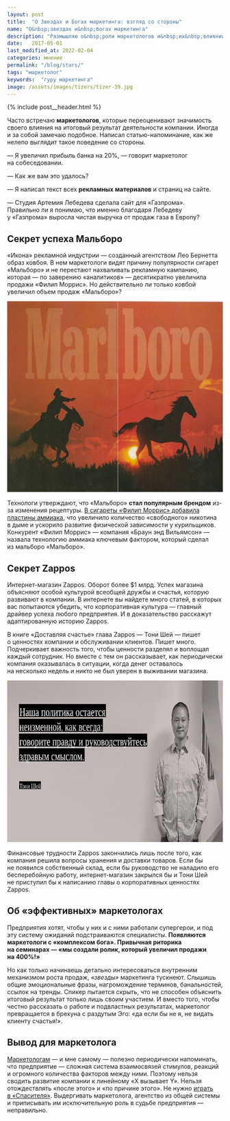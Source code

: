 ```yaml
---
layout: post
title:  "О Звездах и Богах маркетинга: взгляд со стороны"
name: "О&nbsp;звездах и&nbsp;богах маркетинга"
description: "Размышляю о&nbsp;роли маркетологов и&nbsp;их&nbsp;влиянии на&nbsp;итоговый результат деятельности компании, а&nbsp;также о&nbsp;том, как важно видеть общую картину и&nbsp;не&nbsp;переоценивать свою&nbsp;роль."
date:   2017-05-01
last_modified_at: 2022-02-04
categories: мнение
permalink: "/blog/stars/"
tags: "маркетолог"
keywords:  "гуру маркетинга"
image: /assets/images/tizers/tizer-39.jpg
---
```


{% include post__header.html %}

<p>Часто встречаю <b>маркетологов</b>, которые переоценивают значимость своего влияния на&nbsp;итоговый результат деятельности компании. Иногда и&nbsp;за&nbsp;собой замечаю подобное. Написал статью-напоминание, как&nbsp;же нелепо выглядит такое поведение со&nbsp;стороны.</p>
<div class="extract"> 
<p>—&nbsp;Я&nbsp;увеличил прибыль банка на&nbsp;20%,&nbsp;— говорит маркетолог на&nbsp;собеседовании. </p>
 <p>—&nbsp;Как&nbsp;же вам это удалось?</p>
 <p>—&nbsp;Я&nbsp;написал текст всех <b>рекламных материалов</b> и&nbsp;страниц на&nbsp;сайте. </p>
 <p>—&nbsp;Студия Артемия Лебедева сделала сайт для «Газпрома». Правильно&nbsp;ли я&nbsp;понимаю, что именно благодаря Лебедеву у&nbsp;«Газпрома» выросла чистая выручка от&nbsp;продаж газа в&nbsp;Европу?</p>
</div>

<section class="row-gap--m">
<h2 class="section__title h1 bold ">Секрет успеха Мальборо</h2>
<p>«Икона» рекламной индустрии&nbsp;— созданный агентством Лео Бернетта образ ковбоя. В&nbsp;нем маркетологи видят причину популярности сигарет «Мальборо» и&nbsp;не&nbsp;перестают нахваливать рекламную кампанию, которая&nbsp;— по&nbsp;заверению «аналитиков»&nbsp;— десятикратно увеличила продажи «Филип Моррис». Но&nbsp;действительно&nbsp;ли только ковбой увеличил объем продаж «Мальборо»?</p>

<div itemprop="image" itemscope itemtype="http://schema.org/ImageObject">	
		<link itemprop="url" href="/assets/images/blog/stars/marlboro-min.jpg">
<picture>
                <source srcset="/assets/images/blog/stars/marlboro-min.avif" type="image/avif">
                <source srcset="/assets/images/blog/stars/marlboro-min.webp" type="image/webp">                
                <img class="image" loading="lazy" decoding="async"  src="/assets/images/blog/stars/marlboro-min.jpg" alt="Образ ковбоя Мальборо, в котором видят причину успеха Филип Моррис." width="720" height="445" itemprop="contentUrl"/>
    </picture>
</div>

<p>Технологи утверждают, что «Мальборо» <strong>стал популярным брендом</strong> из-за изменения рецептуры. <a class="link" href="https://www.ncbi.nlm.nih.gov/pmc/articles/PMC2424107/">В&nbsp;сигареты «Филип Моррис» добавила пластины аммиака</a>, что увеличило количество «свободного» никотина в&nbsp;дыме и&nbsp;ускорило развитие физической зависимости у&nbsp;курильщиков. Конкурент «Филип Моррис»&nbsp;— компания «Браун энд Вильямсон»&nbsp;— назвала технологию аммиака ключевым фактором, который сделал из&nbsp;мальборо «Мальборо». </p>
</section>

<section class="row-gap--m">
<h2 class="section__title h1 bold ">Секрет Zappos</h2>
<p>Интернет-магазин Zappos. Оборот более $1&nbsp;млрд. Успех магазина объясняют особой культурой всеобщей дружбы и&nbsp;счастья, которую развивают в&nbsp;компании. В&nbsp;интернете вы&nbsp;найдете много статей, в&nbsp;которых вас попытаются убедить, что корпоративная культура&nbsp;— главный драйвер успеха любого предприятия. И&nbsp;в&nbsp;доказательство расскажут адаптированную историю Zappos. </p>
<p>В&nbsp;книге «Доставляя счастье» глава Zappos&nbsp;— Тони Шей&nbsp;— пишет о&nbsp;ценностях компании и&nbsp;обслуживании клиентов. Пишет много. Подчеркивает важность того, чтобы ценности разделял и&nbsp;воплощал каждый сотрудник. Но&nbsp;вместе с&nbsp;тем он&nbsp;рассказывает, как периодически компания оказывалась в&nbsp;ситуации, когда денег оставалось на&nbsp;несколько недель и&nbsp;никто не&nbsp;был уверен в&nbsp;выживании магазина. </p>


<div itemprop="image" itemscope itemtype="http://schema.org/ImageObject">	
		<link itemprop="url" href="/assets/images/blog/stars/zappos-min.jpg">
<picture>
                <source srcset="/assets/images/blog/stars/zappos-min.avif" type="image/avif">
                <source srcset="/assets/images/blog/stars/zappos-min.webp" type="image/webp">                
               <img class="image" loading="lazy" decoding="async"  src="/assets/images/blog/stars/zappos-min.jpg" alt="Тони Шей, портрет" width="720" height="377" itemprop="contentUrl" />
    </picture>
</div>


<p>Финансовые трудности Zappos закончились лишь после того, как компания решила вопросы хранения и&nbsp;доставки товаров. Если&nbsp;бы не&nbsp;появился собственный склад, если&nbsp;бы руководство не&nbsp;наладило его бесперебойную работу, интернет-магазин закрылся&nbsp;бы и&nbsp;Тони Шей не&nbsp;приступил&nbsp;бы к&nbsp;написанию главы о&nbsp;корпоративных ценностях Zappos. </p>
</section>

<section class="row-gap--m">
<h2 class="section__title h1 bold ">Об «эффективных» маркетологах</h2>
<p>Предприятия хотят, чтобы у&nbsp;них и&nbsp;с&nbsp;ними работали супергерои, и&nbsp;под эту систему ожиданий подстраиваются специалисты. <strong>Появляются маркетологи с&nbsp;«комплексом бога». Привычная риторика на&nbsp;семинарах&nbsp;— «мы&nbsp;создали ролик, который увеличил продажи на&nbsp;400%!»</strong> </p>
<p>Но&nbsp;как только начинаешь детально интересоваться внутренним механизмом роста продаж, <i>«звезды»</i> маркетинга тускнеют. Слышишь общие эмоциональные фразы, нагромождение терминов, банальностей, ссылок на&nbsp;тренды. Спикер пытается скрыть, что не&nbsp;способен объяснить итоговый результат только лишь своим участием. И&nbsp;вместо того, чтобы честно рассказать о&nbsp;работе и&nbsp;подвластных результатах, маркетолог превращается в&nbsp;брехуна с&nbsp;раздутым Эго: «да&nbsp;если&nbsp;бы не&nbsp;я, не&nbsp;видать клиенту счастья!». </p>
</section>

<section class="row-gap--m">
<h2 class="section__title h1 bold ">Вывод для маркетолога</h2>
<p><a class="link" href="/blog/put-marketologa/">Маркетологам</a>&nbsp;— и&nbsp;мне самому&nbsp;— полезно периодически напоминать, что предприятие&nbsp;— сложная система взаимосвязей стимулов, реакций и&nbsp;огромного количества факторов между ними. Поэтому нельзя сводить развитие компании к&nbsp;линейному «Х&nbsp;вызывает Y». Нельзя отождествлять «после этого» и&nbsp;«по&nbsp;причине этого». Не нужно <a class="link" href="/blog/igra/">играть в&nbsp;&laquo;Спасителя&raquo;</a>. Выдергивать маркетолога, агентство из&nbsp;общей системы и&nbsp;приписывать им&nbsp;исключительную роль в&nbsp;судьбе предприятия&nbsp;— неправильно. </p>
</section>
